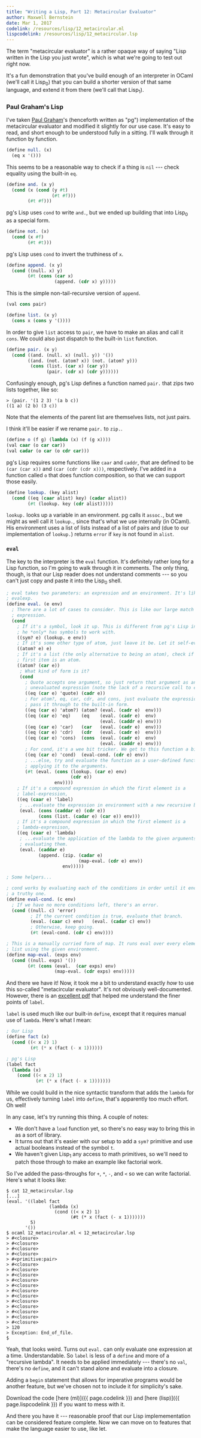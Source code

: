 ```yaml
---
title: "Writing a Lisp, Part 12: Metacircular Evaluator"
author: Maxwell Bernstein
date: Mar 1, 2017
codelink: /resources/lisp/12_metacircular.ml
lispcodelink: /resources/lisp/12_metacircular.lsp
---
```


<!--
http://inst.eecs.berkeley.edu/~cs61a/su10/resources/sp11-Jordy/mce.html
http://ep.yimg.com/ty/cdn/paulgraham/jmc.lisp
http://languagelog.ldc.upenn.edu/myl/ldc/llog/jmc.pdf
https://www.cs.bham.ac.uk/research/projects/poplog/paradigms_lectures/lecture18.html
https://news.ycombinator.com/item?id=8714988
https://github.com/pyrocat101/opal
-->

The term "metacircular evaluator" is a rather opaque way of saying "Lisp
written in the Lisp you just wrote", which is what we're going to test out
right now.

It's a fun demonstration that you've build enough of an interpreter in OCaml
(we'll call it Lisp<sub>0</sub>) that you can build a shorter version of that
same language, and extend it from there (we'll call that Lisp<sub>1</sub>).

### Paul Graham's Lisp

I've taken [Paul Graham](http://www.paulgraham.com/)'s (henceforth written as
"pg") implementation of the metacircular evaluator and modified it slightly for
our use case. It's easy to read, and short enough to be understood fully in a
sitting. I'll walk through it function by function.

```scheme
(define null. (x)
  (eq x '()))
```

This seems to be a reasonable way to check if a thing is `nil` --- check
equality using the built-in `eq`.

```scheme
(define and. (x y)
  (cond (x (cond (y #t)
                 (#t #f)))
        (#t #f)))
```

pg's Lisp uses `cond` to write `and.`, but we ended up building that into
Lisp<sub>0</sub> as a special form.

```scheme
(define not. (x)
  (cond (x #f)
        (#t #t)))
```

pg's Lisp uses `cond` to invert the truthiness of `x`.

```scheme
(define append. (x y)
  (cond ((null. x) y)
        (#t (cons (car x)
                  (append. (cdr x) y)))))
```

This is the simple non-tail-recursive version of `append`.

```scheme
(val cons pair)

(define list. (x y)
  (cons x (cons y '())))
```

In order to give `list` access to `pair`, we have to make an alias and call it
`cons`. We could also just dispatch to the built-in `list` function.

```scheme
(define pair. (x y)
  (cond ((and. (null. x) (null. y)) '())
        ((and. (not. (atom? x)) (not. (atom? y)))
         (cons (list. (car x) (car y))
               (pair. (cdr x) (cdr y))))))
```

Confusingly enough, pg's Lisp defines a function named `pair.` that zips two
lists together, like so:

```
> (pair. '(1 2 3) '(a b c))
((1 a) (2 b) (3 c))
```

Note that the elements of the parent list are themselves lists, not just pairs.

I think it'll be easier if we rename `pair.` to `zip.`.

```scheme
(define o (f g) (lambda (x) (f (g x))))
(val caar (o car car))
(val cadar (o car (o cdr car)))
```

pg's Lisp requires some functions like `caar` and `caddr`, that are defined to
be `(car (car x))` and `(car (cdr (cdr x)))`, respectively. I've added in a
function called `o` that does function composition, so that we can support
those easily.

```scheme
(define lookup. (key alist)
  (cond ((eq (caar alist) key) (cadar alist))
        (#t (lookup. key (cdr alist)))))
```

`lookup.` looks up a variable in an environment. pg calls it `assoc.`, but we
might as well call it `lookup.`, since that's what we use internally (in
OCaml). His environment uses a list of lists instead of a list of pairs and
(due to our implementation of `lookup.`) returns `error` if `key` is not found
in `alist`.

### `eval`

The key to the interpreter is the `eval` function. It's definitely rather long
for a Lisp function, so I'm going to walk through it in comments. The only
thing, though, is that our Lisp reader does not understand comments --- so
you can't just copy and paste it into the Lisp<sub>0</sub> shell.

```scheme
; eval takes two parameters: an expression and an environment. It's like our
; evalexp.
(define eval. (e env)
  ; There are a lot of cases to consider. This is like our large match
  ; expression.
  (cond
    ; If it's a symbol, look it up. This is different from pg's Lisp in that
    ; he *only* has symbols to work with.
    ((sym? e) (lookup. e env))
    ; If it's some other type of atom, just leave it be. Let it self-evaluate.
    ((atom? e) e)
    ; If it's a list (the only alternative to being an atom), check if the
    ; first item is an atom.
    ((atom? (car e))
     ; What kind of form is it?
     (cond
       ; Quote accepts one argument, so just return that argument as an
       ; unevaluated expression (note the lack of a recursive call to eval.).
       ((eq (car e) 'quote) (cadr e))
       ; For atom?, eq, car, cdr, and cons, just evaluate the expression then
       ; pass it through to the built-in form.
       ((eq (car e) 'atom?) (atom? (eval. (cadr e)  env)))
       ((eq (car e) 'eq)    (eq    (eval. (cadr e)  env)
                                   (eval. (caddr e) env)))
       ((eq (car e) 'car)   (car   (eval. (cadr e)  env)))
       ((eq (car e) 'cdr)   (cdr   (eval. (cadr e)  env)))
       ((eq (car e) 'cons)  (cons  (eval. (cadr e)  env)
                                   (eval. (caddr e) env)))
       ; For cond, it's a wee bit tricker. We get to this function a bit later.
       ((eq (car e) 'cond)  (eval-cond. (cdr e) env))
       ; ...else, try and evaluate the function as a user-defined function,
       ; applying it to the arguments.
       (#t (eval. (cons (lookup. (car e) env)
                        (cdr e))
                  env))))
    ; If it's a compound expression in which the first element is a
    ; label-expression,
    ((eq (caar e) 'label)
     ; ...evaluate the expression in environment with a new recursive binding.
     (eval. (cons (caddar e) (cdr e))
            (cons (list. (cadar e) (car e)) env)))
    ; If it's a compound expression in which the first element is a
    ; lambda-expresison,
    ((eq (caar e) 'lambda)
     ; ...evaluate the application of the lambda to the given arguments,
     ; evaluating them.
     (eval. (caddar e)
            (append. (zip. (cadar e)
                           (map-eval. (cdr e) env))
                     env)))))

; Some helpers...

; cond works by evaluating each of the conditions in order until it encounters
; a truthy one.
(define eval-cond. (c env)
  ; If we have no more conditions left, there's an error.
  (cond ((null. c) 'error)
         ; If the current condition is true, evaluate that branch.
         (eval. (caar c) env)   (eval. (cadar c) env))
         ; Otherwise, keep going.
         (#t (eval-cond. (cdr c) env))))

; This is a manually curried form of map. It runs eval over every element in a
; list using the given environment.
(define map-eval. (exps env)
  (cond ((null. exps) '())
        (#t (cons (eval.  (car exps) env)
                  (map-eval. (cdr exps) env)))))
```

And there we have it! Now, it took me a bit to understand exactly *how* to use
this so-called "metacircular evaluator". It's not obviously well-documented.
However, there is an [excellent pdf](http://languagelog.ldc.upenn.edu/myl/ldc/llog/jmc.pdf)
that helped me understand the finer points of `label`.

`label` is used much like our built-in `define`, except that it requires manual
use of `lambda`. Here's what I mean:

```scheme
; Our Lisp
(define fact (x)
  (cond ((< x 2) 1)
         (#t (* x (fact (- x 1))))))

; pg's Lisp
(label fact
  (lambda (x)
    (cond ((< x 2) 1)
           (#t (* x (fact (- x 1)))))))
```

While we could build in the nice syntactic transform that adds the `lambda` for
us, effectively turning `label` into `define`, that's apparently too much
effort. Oh well!

In any case, let's try running this thing. A couple of notes:

* We don't have a `load` function yet, so there's no easy way to bring this in
  as a sort of library.
* It turns out that it's easier with our setup to add a `sym?` primitive and
  use actual booleans instead of the symbol `t`.
* We haven't given Lisp<sub>1</sub> any access to math primitives, so we'll
  need to patch those through to make an example like factorial work.

So I've added the pass-throughs for `+`, `*`, `-`, and `<` so we can write
factorial. Here's what it looks like:

```
$ cat 12_metacircular.lsp
[...]
(eval. '((label fact
                (lambda (x)
                  (cond ((< x 2) 1)
                        (#t (* x (fact (- x 1)))))))
         5)
       '())
$ ocaml 12_metacircular.ml < 12_metacircular.lsp
> #<closure>
> #<closure>
> #<closure>
> #<closure>
> #<primitive:pair>
> #<closure>
> #<closure>
> #<closure>
> #<closure>
> #<closure>
> #<closure>
> #<closure>
> #<closure>
> #<closure>
> #<closure>
> #<closure>
> #<closure>
> 120
> Exception: End_of_file.
$
```

Yeah, that looks weird. Turns out `eval.` can only evaluate one expression at a
time. Understandable. So `label` is less of a `define` and more of a "recursive
lambda". It needs to be applied immediately --- there's no `val`, there's no
`define`, and it can't stand alone and evaluate into a closure. 

Adding a `begin` statement that allows for imperative programs would be another
feature, but we've chosen not to include it for simplicity's sake.

Download the code [here (ml)]({{ page.codelink }}) and
[here (lisp)]({{ page.lispcodelink }}) if you want to mess with it.

And there you have it --- reasonable proof that our Lisp implemementation can
be considered feature complete. Now we can move on to features that make the
language easier to use, like let.
